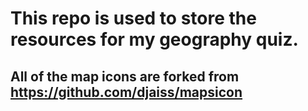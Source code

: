 # This repo is used to store the resources for my geography quiz.

## All of the map icons are forked from https://github.com/djaiss/mapsicon
